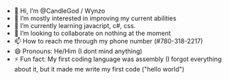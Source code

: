 - 👋 Hi, I’m @CandleGod / Wynzo
- 👀 I’m mostly interested in improving my current abilities
- 🌱 I’m currently learning javacript, c#, css.
- 💞️ I’m looking to collaborate on nothing at the moment
- 📫 How to reach me through my phone number (#780-318-2217)
- 😄 Pronouns: He/Him (I dont mind anything)
- ⚡ Fun fact: My first coding language was assembly (I forgot everything about it, but it made me write my first code ("hello world")

<!---
CandleGod/CandleGod is a ✨ special ✨ repository because its `README.md` (this file) appears on your GitHub profile.
You can click the Preview link to take a look at your changes.
--->
